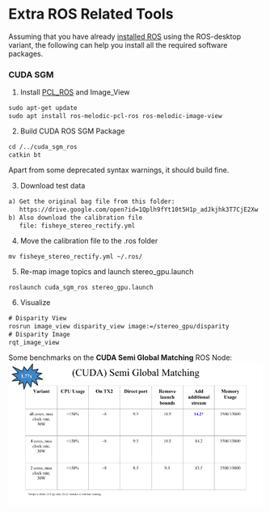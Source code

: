 # Extra ROS Related Tools

Assuming that you have already [installed ROS](http://wiki.ros.org/melodic/Installation/Ubuntu) using the ROS-desktop variant,
the following can help you install all the required software packages.

### CUDA SGM

1. Install [PCL_ROS](http://wiki.ros.org/pcl) and Image_View
```
sudo apt-get update
sudo apt install ros-melodic-pcl-ros ros-melodic-image-view
```

2. Build CUDA ROS SGM Package
```
cd /../cuda_sgm_ros
catkin bt
```
Apart from some deprecated syntax warnings, it should build fine.

3. Download test data

```
a) Get the original bag file from this folder:
   https://drive.google.com/open?id=1Qplh9fYt10t5H1p_adJkjhk3T7CjE2Xw
b) Also download the calibration file
   file: fisheye_stereo_rectify.yml
```

4. Move the calibration file to the .ros folder
```
mv fisheye_stereo_rectify.yml ~/.ros/
```

5. Re-map image topics and launch stereo_gpu.launch
```
roslaunch cuda_sgm_ros stereo_gpu.launch
```

6. Visualize
```
# Disparity View
rosrun image_view disparity_view image:=/stereo_gpu/disparity
# Disparity Image
rqt_image_view
```

Some benchmarks on the **CUDA Semi Global Matching** ROS Node:
![CUDA_Benchmark](/figs/cuda_sgm.png)
